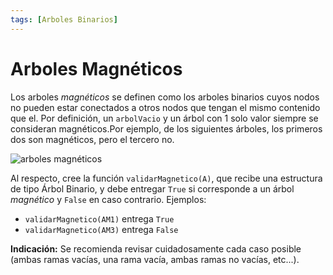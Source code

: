 ```yaml
---
tags: [Arboles Binarios]
---
```


# Arboles Magnéticos

Los arboles _magnéticos_ se definen como los arboles binarios cuyos nodos no pueden estar conectados a otros nodos que tengan el mismo contenido que el. Por definición, un `arbolVacio` y un árbol con 1 solo valor siempre se consideran magnéticos.Por ejemplo, de los siguientes árboles, los primeros dos son magnéticos, pero el tercero no. 

![arboles magnéticos](./img/arbol_mag.PNG)


Al respecto, cree la función `validarMagnetico(A)`, que recibe una estructura de tipo Árbol Binario, y debe entregar `True` si corresponde a un árbol _magnético_ y `False` en caso contrario. Ejemplos:

  - `validarMagnetico(AM1)` entrega `True`
  - `validarMagnetico(AM3)` entrega `False`



**Indicación:** Se recomienda revisar cuidadosamente cada caso posible (ambas ramas vacías, una rama vacía, ambas ramas no vacías, etc...).


